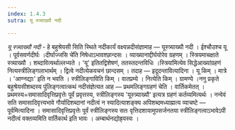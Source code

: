 ```yaml
---
index: 1.4.3
sutra: यू स्त्र्याख्यौ नदी

---
```

_यू स्त्र्याख्यौ नदी_ - हे बहुश्रेयसी सिति स्थिते नदीकार्यं वक्ष्यन्नदीसंज्ञामाह — यूस्त्र्याख्यौ नदी । ईश्चौउश्च यू । पूर्वसवर्णदीर्घः ।दीर्घाज्जसि चे॑ति निषेधाऽभावश्छान्दसः । व्याख्यानाद्दीर्घयोरेव ग्रहणम् । स्त्रियमाचक्षाते स्त्र्याख्यौ । शब्दावित्यर्थाल्लभ्यते । 'यू' इतितद्विशेषणं, ततस्तदन्तविधिः ।स्त्रिया॑मित्येव सिद्धेआख्या॑ग्रहणं नित्यस्त्रीलिङ्गलाभार्थम् । द्वित्वे नदीत्येकवचनं छान्दसम् । तदाह — इदूदन्तावित्यादिना । यू किम्  । मात्रे । 'आण्नद्याः' इति न भवति । स्त्रीलिङ्गाविति किम्  । वातप्रम्ये । नित्येति किम् । ग्रामण्ये ।ननु प्रकृते बहुश्रेयसीशब्दस्य पुंलिङ्गत्वात्कथं नदीसंज्ञेत्यत आह — प्रथमलिङ्गग्रहणं चेति । वार्तिकमेतत् । प्रथमस्य=समासादिवृत्तिप्रवृत्तेः पूर्वं प्रवृत्तस्य, स्त्रीलिङ्गस्य 'यूस्त्र्याख्यौ' इत्यत्र ग्रहणं कर्तव्यमित्यर्थः । नन्वेवं सति समासादिवृत्त्यभावे गौर्यादिशब्दानां नदीत्वं न स्यादित्याशङ्क्य अपिशब्दमध्याह्मत्य व्याचष्टे — पूर्वमित्यादिना । समासादिवृत्तिप्रवृत्तेः पूर्वं स्त्रीलिङ्गस्य सतः वृत्तिदशायामुपसर्जनतया स्त्रीलिङ्गत्वाऽभावेऽपी नदीत्वं वक्तव्यमिति वार्तिकार्थ इति भावः । अम्बार्थनद्योह्र्यस्वः ।